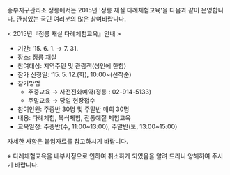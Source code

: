 중부지구관리소 정릉에서는 2015년 '정릉 재실 다례체험교육'을 다음과 같이 운영합니다. 관심있는 국민 여러분의 많은 참여바랍니다.

< 2015년『정릉 재실 다례체험교육』안내 >
- 기간: ‘15. 6. 1. → 7. 31.
- 장소: 정릉 재실
- 참여대상: 지역주민 및 관람객(성인에 한함)
- 참가 신청일: ‘15. 5. 12.(화), 10:00~(선착순)
- 참가방법
  - 주중교육 → 사전전화예약(정릉 : 02-914-5133)
  - 주말교육 → 당일 현장접수
- 참여인원: 주중반 30명 및 주말반 매회 30명
- 내용: 다례체험, 복식체험, 전통예절 체험교육
- 교육일정: 주중반(수, 11:00~13:00), 주말반(토, 13:00~15:00)

자세한 사항은 붙임자료를 참고하시기 바랍니다.

※ 다례체험교육을 내부사정으로 인하여 취소하게 되였음을 알려 드리니 양해하여 주시기 바랍니다.